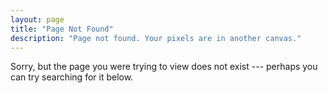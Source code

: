 ```yaml
---
layout: page
title: "Page Not Found"
description: "Page not found. Your pixels are in another canvas."
---  
```


Sorry, but the page you were trying to view does not exist --- perhaps you can try searching for it below.

<script type="text/javascript">
  var GOOG_FIXURL_LANG = 'en';
  var GOOG_FIXURL_SITE = '{{ site.url }}'
  
</script>
<script type="text/javascript"
  src="http://linkhelp.clients.google.com/tbproxy/lh/wm/fixurl.js">
</script>